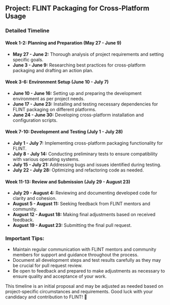 ## Project: FLINT Packaging for Cross-Platform Usage

### Detailed Timeline

#### Week 1-2: Planning and Preparation (May 27 - June 9)

- **May 27 - June 2:** Thorough analysis of project requirements and setting specific goals.
- **June 3 - June 9:** Researching best practices for cross-platform packaging and drafting an action plan.

#### Week 3-6: Environment Setup (June 10 - July 7)

- **June 10 - June 16:** Setting up and preparing the development environment as per project needs.
- **June 17 - June 23:** Installing and testing necessary dependencies for FLINT packaging on different platforms.
- **June 24 - June 30:** Developing cross-platform installation and configuration scripts.

#### Week 7-10: Development and Testing (July 1 - July 28)

- **July 1 - July 7:** Implementing cross-platform packaging functionality for FLINT.
- **July 8 - July 14:** Conducting preliminary tests to ensure compatibility with various operating systems.
- **July 15 - July 21:** Addressing bugs and issues identified during testing.
- **July 22 - July 28:** Optimizing and refactoring code as needed.

#### Week 11-13: Review and Submission (July 29 - August 23)

- **July 29 - August 4:** Reviewing and documenting developed code for clarity and cohesion.
- **August 5 - August 11:** Seeking feedback from FLINT mentors and community.
- **August 12 - August 18:** Making final adjustments based on received feedback.
- **August 19 - August 23:** Submitting the final pull request.

### Important Tips:

- Maintain regular communication with FLINT mentors and community members for support and guidance throughout the process.
- Document all development steps and test results carefully as they may be crucial for pull request review.
- Be open to feedback and prepared to make adjustments as necessary to ensure quality and acceptance of your work.

This timeline is an initial proposal and may be adjusted as needed based on project-specific circumstances and requirements. Good luck with your candidacy and contribution to FLINT! 🚀
